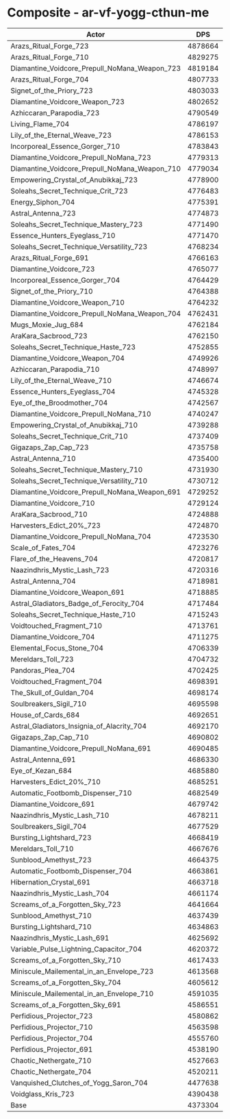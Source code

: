 # Composite - ar-vf-yogg-cthun-me
| Actor | DPS | Increase |
|---|:---:|:---:|
|Arazs_Ritual_Forge_723|4878664|11.56%|
|Arazs_Ritual_Forge_710|4829275|10.43%|
|Diamantine_Voidcore_Prepull_NoMana_Weapon_723|4819184|10.20%|
|Arazs_Ritual_Forge_704|4807733|9.93%|
|Signet_of_the_Priory_723|4803033|9.83%|
|Diamantine_Voidcore_Weapon_723|4802652|9.82%|
|Azhiccaran_Parapodia_723|4790549|9.54%|
|Living_Flame_704|4786197|9.44%|
|Lily_of_the_Eternal_Weave_723|4786153|9.44%|
|Incorporeal_Essence_Gorger_710|4783843|9.39%|
|Diamantine_Voidcore_Prepull_NoMana_723|4779313|9.28%|
|Diamantine_Voidcore_Prepull_NoMana_Weapon_710|4779034|9.28%|
|Empowering_Crystal_of_Anubikkaj_723|4778900|9.27%|
|Soleahs_Secret_Technique_Crit_723|4776483|9.22%|
|Energy_Siphon_704|4775391|9.19%|
|Astral_Antenna_723|4774873|9.18%|
|Soleahs_Secret_Technique_Mastery_723|4771490|9.10%|
|Essence_Hunters_Eyeglass_710|4771470|9.10%|
|Soleahs_Secret_Technique_Versatility_723|4768234|9.03%|
|Arazs_Ritual_Forge_691|4766163|8.98%|
|Diamantine_Voidcore_723|4765077|8.96%|
|Incorporeal_Essence_Gorger_704|4764429|8.94%|
|Signet_of_the_Priory_710|4764388|8.94%|
|Diamantine_Voidcore_Weapon_710|4764232|8.94%|
|Diamantine_Voidcore_Prepull_NoMana_Weapon_704|4762431|8.90%|
|Mugs_Moxie_Jug_684|4762184|8.89%|
|AraKara_Sacbrood_723|4762150|8.89%|
|Soleahs_Secret_Technique_Haste_723|4752855|8.68%|
|Diamantine_Voidcore_Weapon_704|4749926|8.61%|
|Azhiccaran_Parapodia_710|4748997|8.59%|
|Lily_of_the_Eternal_Weave_710|4746674|8.54%|
|Essence_Hunters_Eyeglass_704|4745328|8.51%|
|Eye_of_the_Broodmother_704|4742567|8.44%|
|Diamantine_Voidcore_Prepull_NoMana_710|4740247|8.39%|
|Empowering_Crystal_of_Anubikkaj_710|4739288|8.37%|
|Soleahs_Secret_Technique_Crit_710|4737409|8.33%|
|Gigazaps_Zap_Cap_723|4735758|8.29%|
|Astral_Antenna_710|4735400|8.28%|
|Soleahs_Secret_Technique_Mastery_710|4731930|8.20%|
|Soleahs_Secret_Technique_Versatility_710|4730712|8.17%|
|Diamantine_Voidcore_Prepull_NoMana_Weapon_691|4729252|8.14%|
|Diamantine_Voidcore_710|4729124|8.14%|
|AraKara_Sacbrood_710|4724888|8.04%|
|Harvesters_Edict_20%_723|4724870|8.04%|
|Diamantine_Voidcore_Prepull_NoMana_704|4723530|8.01%|
|Scale_of_Fates_704|4723276|8.00%|
|Flare_of_the_Heavens_704|4720817|7.95%|
|Naazindhris_Mystic_Lash_723|4720316|7.93%|
|Astral_Antenna_704|4718981|7.90%|
|Diamantine_Voidcore_Weapon_691|4718885|7.90%|
|Astral_Gladiators_Badge_of_Ferocity_704|4717484|7.87%|
|Soleahs_Secret_Technique_Haste_710|4715243|7.82%|
|Voidtouched_Fragment_710|4713761|7.78%|
|Diamantine_Voidcore_704|4711275|7.73%|
|Elemental_Focus_Stone_704|4706339|7.62%|
|Mereldars_Toll_723|4704732|7.58%|
|Pandoras_Plea_704|4702425|7.53%|
|Voidtouched_Fragment_704|4698391|7.43%|
|The_Skull_of_Guldan_704|4698174|7.43%|
|Soulbreakers_Sigil_710|4695598|7.37%|
|House_of_Cards_684|4692651|7.30%|
|Astral_Gladiators_Insignia_of_Alacrity_704|4692170|7.29%|
|Gigazaps_Zap_Cap_710|4690802|7.26%|
|Diamantine_Voidcore_Prepull_NoMana_691|4690485|7.25%|
|Astral_Antenna_691|4686330|7.16%|
|Eye_of_Kezan_684|4685880|7.15%|
|Harvesters_Edict_20%_710|4685251|7.13%|
|Automatic_Footbomb_Dispenser_710|4682549|7.07%|
|Diamantine_Voidcore_691|4679742|7.01%|
|Naazindhris_Mystic_Lash_710|4678211|6.97%|
|Soulbreakers_Sigil_704|4677529|6.96%|
|Bursting_Lightshard_723|4668419|6.75%|
|Mereldars_Toll_710|4667676|6.73%|
|Sunblood_Amethyst_723|4664375|6.66%|
|Automatic_Footbomb_Dispenser_704|4663861|6.64%|
|Hibernation_Crystal_691|4663718|6.64%|
|Naazindhris_Mystic_Lash_704|4661174|6.58%|
|Screams_of_a_Forgotten_Sky_723|4641664|6.14%|
|Sunblood_Amethyst_710|4637439|6.04%|
|Bursting_Lightshard_710|4634863|5.98%|
|Naazindhris_Mystic_Lash_691|4625692|5.77%|
|Variable_Pulse_Lightning_Capacitor_704|4620372|5.65%|
|Screams_of_a_Forgotten_Sky_710|4617433|5.58%|
|Miniscule_Mailemental_in_an_Envelope_723|4613568|5.49%|
|Screams_of_a_Forgotten_Sky_704|4605612|5.31%|
|Miniscule_Mailemental_in_an_Envelope_710|4591035|4.98%|
|Screams_of_a_Forgotten_Sky_691|4586551|4.88%|
|Perfidious_Projector_723|4580862|4.75%|
|Perfidious_Projector_710|4563598|4.35%|
|Perfidious_Projector_704|4555760|4.17%|
|Perfidious_Projector_691|4538190|3.77%|
|Chaotic_Nethergate_710|4527663|3.53%|
|Chaotic_Nethergate_704|4520211|3.36%|
|Vanquished_Clutches_of_Yogg_Saron_704|4477638|2.39%|
|Voidglass_Kris_723|4390438|0.39%|
|Base|4373304|0.00%|
